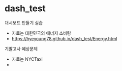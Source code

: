 # dash_test

대시보드 만들기 실습
- 자료는 대한민국의 에너지 소비량
- <https://hyeyoung78.github.io/dash_test/Energy.html>

기말고사 예상문제
- 자료는 NYCTaxi
- 